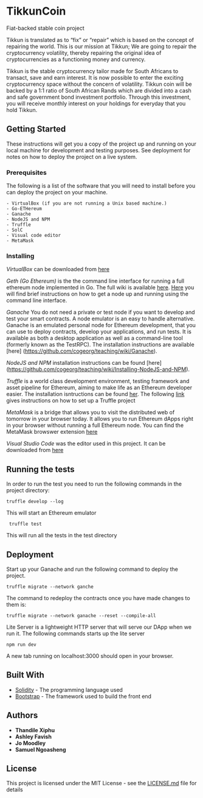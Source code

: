 # TikkunCoin
Fiat-backed stable coin project

Tikkun is translated as to “fix” or “repair” which is based on the concept of repairing the world. This is our mission at Tikkun; We are going to repair the cryptocurrency volatility, thereby repairing the original idea of cryptocurrencies as a functioning money and currency.

Tikkun is the stable cryptocurrency tailor made for South Africans to transact, save and earn interest. It is now possible to enter the exciting cryptocurrency space without the concern of volatility. 
Tikkun coin will be backed by a 1:1 ratio of South African Rands which are divided into a cash and safe government bond investment portfolio. Through this investment, you will receive monthly interest on your holdings for everyday that you hold Tikkun. 

## Getting Started

These instructions will get you a copy of the project up and running on your local machine for development and testing purposes. See deployment for notes on how to deploy the project on a live system.

### Prerequisites

The following is a list of the software that you will need to install before you can deploy the project on your machine.
```
- VirtualBox (if you are not running a Unix based machine.)
- Go-ETHereum
- Ganache
- NodeJS and NPM
- Truffle
- SolC
- Visual code editor
- MetaMask
```

### Installing

*VirtualBox* can be downloaded from [here](https://www.virtualbox.org/wiki/Downloads)

*Geth (Go Ethereum)* is the the command line interface for running a full ethereum node implemented in Go. The full wiki is available [here](https://github.com/ethereum/go-ethereum/wiki). [Here](https://github.com/cogeorg/teaching/wiki/Installing-Geth) you will find brief instructions on how to get a node up and running using the command line interface.

*Ganache* You do not need a private or test node if you want to develop and test your smart contracts. A node emulator is an easy to handle alternative. Ganache is an emulated personal node for Ethereum development, that you can use to deploy contracts, develop your applications, and run tests. It is available as both a desktop application as well as a command-line tool (formerly known as the TestRPC). The installation instructions are available [here] (https://github.com/cogeorg/teaching/wiki/Ganache).

*NodeJS and NPM* installation instructions can be found [here] (https://github.com/cogeorg/teaching/wiki/Installing-NodeJS-and-NPM).

*Truffle* is a world class development environment, testing framework and asset pipeline for Ethereum, aiming to make life as an Ethereum developer easier. The installation isntructions can be found [her](https://github.com/cogeorg/teaching/wiki/Installing-Truffle). The following [link](https://github.com/cogeorg/teaching/wiki/Truffle) gives instructions on how to set up a Truffle project

*MetaMask* is a bridge that allows you to visit the distributed web of tomorrow in your browser today. It allows you to run Ethereum dApps right in your browser without running a full Ethereum node. You can find the MetaMask browswer extension [here](https://metamask.io/)

*Visual Studio Code* was the editor used in this project. It can be downloaded from [here](https://code.visualstudio.com/ )


## Running the tests

In order to run the test you need to run the following commands in the project directory:
```
truffle develop --log
```
This will start an Ethereum emulator
```
 truffle test
```
This will run all the tests in the test directory

## Deployment

Start up your Ganache and run the following command to deploy the project. 
```
truffle migrate --network ganche
```
The command to redeploy the contracts once you have made changes to them is:
```
truffle migrate --network ganache --reset --compile-all
```

Lite Server is a lightweight HTTP server that will serve our DApp when we run it. The following commands starts up the lite server
```
npm run dev
```
A new tab running on localhost:3000 should open in your browser.
## Built With

* [Solidity](https://solidity.readthedocs.io/en/v0.4.24/) - The programming language used
* [Bootstrap](https://getbootstrap.com/) - The framework used to build the front end


## Authors

* **Thandile Xiphu**
* **Ashley Favish**
* **Jo Moodley**
* **Samuel Ngoasheng**

## License

This project is licensed under the MIT License - see the [LICENSE.md](LICENSE.md) file for details

